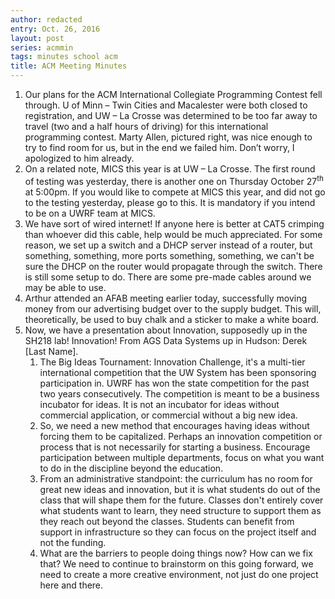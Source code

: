 ```yaml
---
author: redacted
entry: Oct. 26, 2016
layout: post
series: acmmin
tags: minutes school acm
title: ACM Meeting Minutes
---
```


1. Our plans for the ACM International Collegiate Programming Contest fell
   through. U of Minn – Twin Cities and Macalester were both closed to
   registration, and UW – La Crosse was determined to be too far away to travel
   (two and a half hours of driving) for this international programming contest.
   Marty Allen, pictured right, was nice enough to try to find room for us, but
   in the end we failed him. Don’t worry, I apologized to him already.
2. On a related note, MICS this year is at UW – La Crosse. The first round of
   testing was yesterday, there is another one on Thursday October
   27<sup>th</sup> at 5:00pm. If you would like to compete at MICS this year,
   and did not go to the testing yesterday, please go to this. It is mandatory
   if you intend to be on a UWRF team at MICS.
3. We have sort of wired internet! If anyone here is better at CAT5 crimping
   than whoever did this cable, help would be much appreciated. For some reason,
   we set up a switch and a DHCP server instead of a router, but something,
   something, more ports something, something, we can't be sure the DHCP on the
   router would propagate through the switch. There is still some setup to do.
   There are some pre-made cables around we may be able to use.
4. Arthur attended an AFAB meeting earlier today, successfully moving money from
   our advertising budget over to the supply budget. This will, theoretically,
   be used to buy chalk and a sticker to make a white board.
5. Now, we have a presentation about Innovation, supposedly up in the SH218 lab!
   Innovation! From AGS Data Systems up in Hudson: Derek [Last Name].
   1. The Big Ideas Tournament: Innovation Challenge, it's a multi-tier
      international competition that the UW System has been sponsoring
      participation in. UWRF has won the state competition for the past two
      years consecutively. The competition is meant to be a business incubator
      for ideas. It is not an incubator for ideas without commercial
      application, or commercial without a big new idea.
   2. So, we need a new method that encourages having ideas without forcing them
      to be capitalized. Perhaps an innovation competition or process that is
      not necessarily for starting a business. Encourage participation between
      multiple departments, focus on what you want to do in the discipline
      beyond the education.
   3. From an administrative standpoint: the curriculum has no room for great
      new ideas and innovation, but it is what students do out of the class that
      will shape them for the future. Classes don't entirely cover what students
      want to learn, they need structure to support them as they reach out
      beyond the classes. Students can benefit from support in infrastructure so
      they can focus on the project itself and not the funding.
   4. What are the barriers to people doing things now? How can we fix that? We
      need to continue to brainstorm on this going forward, we need to create a
      more creative environment, not just do one project here and there.
